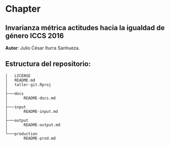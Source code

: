 # Chapter
## Invarianza métrica actitudes hacia la igualdad de género ICCS 2016

**Autor**: Julio César Iturra Sanhueza.

## Estructura del repositorio:
```
│   LICENSE
│   README.md
│   taller-git.Rproj
│
├───docs
│       README-docs.md
│
├───input
│       README-input.md
│
├───output
│       README-output.md
│
└───production
        README-prod.md

```
